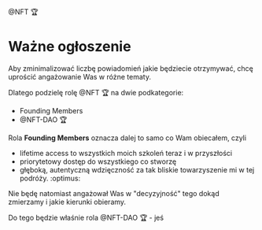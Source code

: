 @NFT 🏆  

# Ważne ogłoszenie
Aby zminimalizować liczbę powiadomień jakie będziecie otrzymywać, chcę uprościć angażowanie Was w różne tematy. 

Dlatego podzielę rolę @NFT 🏆  na dwie podkategorie: 
- Founding Members 
- @NFT-DAO 🏆  

Rola **Founding Members** oznacza dalej to samo co Wam obiecałem, czyli 
- lifetime access to wszystkich moich szkoleń teraz i w przyszłości
- priorytetowy dostęp do wszystkiego co stworzę
- głęboką, autentyczną wdzięczność za tak bliskie towarzyszenie mi w tej podróży. :optimus: 

Nie będę natomiast angażował Was w "decyzyjność" tego dokąd zmierzamy i jakie kierunki obieramy. 

Do tego będzie właśnie rola @NFT-DAO 🏆 - jeś